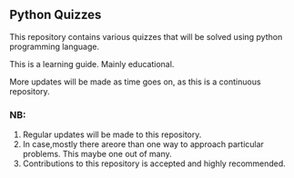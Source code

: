 ## Python Quizzes
This repository contains various quizzes that will be solved using python programming language.

This is a learning guide. Mainly educational.

More updates will be made as time goes on, as this is a continuous repository.

### NB:
1. Regular updates will be made to this repository.
2. In case,mostly there areore than one way to approach particular problems. This maybe one out of many.
3. Contributions to this repository is accepted and highly recommended.
